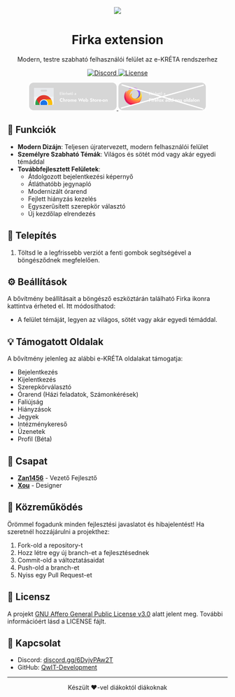 <p align="center">
  <img src="https://i.imgur.com/WugwlzI.png" width="150">
  <h1 align="center">Firka extension</h1>
</p>

<p align="center">
  Modern, testre szabható felhasználói felület az e-KRÉTA rendszerhez
</p>

<p align="center">
  <!--<a href="https://github.com/QwIT-Development/firka-extension/releases">
    <img src="https://img.shields.io/github/downloads-pre/QwIT-Development/firka-extension/latest/total?style=for-the-badge&logo=github&logoColor=EAF7CC&label=Let%C3%B6lt%C3%A9sek&labelColor=141905&color=A7DC22" alt="Downloads">
  </a>-->
  <a href="https://discord.gg/6DvjyPAw2T">
    <img src="https://img.shields.io/discord/1111649116020285532?style=for-the-badge&logo=discord&logoColor=EAF7CC&label=Discord&labelColor=0D1202&color=A7DC22" alt="Discord">
  </a>
  <a href="https://github.com/QwIT-Development/firka-extension/blob/main/LICENSE">
    <img src="https://img.shields.io/github/license/QwIT-Development/firka-extension?style=for-the-badge&logo=discord&logoColor=EAF7CC&label=Discord&labelColor=0D1202&color=A7DC22" alt="License">
  </a>
</p>

<p align="center">
  <a href="https://chromewebstore.google.com/detail/firxa/emafoaifbfppcccgfmpcoheonhjnpldj?hl=hu">
    <img src="https://github.com/QwIT-Development/firka-extension/blob/main/images/chrome.png?raw=true" alt="Elérhető a Chrome Web Store-on" width="200">
  </a>
  <a href="https://addons.mozilla.org/hu/firefox/addon/firxa/">
    <img src="https://github.com/QwIT-Development/firka-extension/blob/main/images/firefox.png?raw=true" alt="Elérhető a Firefox add-ons oldalon" width="200">
  </a>
</p>

## 📱 Funkciók

- **Modern Dizájn**: Teljesen újratervezett, modern felhasználói felület
- **Személyre Szabható Témák**: Világos és sötét mód vagy akár egyedi témáddal
- **Továbbfejlesztett Felületek**:
  - Átdolgozott bejelentkezési képernyő
  - Átláthatóbb jegynapló
  - Modernizált órarend
  - Fejlett hiányzás kezelés
  - Egyszerűsített szerepkör választó
  - Új kezdőlap elrendezés

## 🚀 Telepítés

1. Töltsd le a legfrissebb verziót a fenti gombok segítségével a böngésződnek megfelelően.

## ⚙️ Beállítások

A bővítmény beállításait a böngésző eszköztárán található Firka ikonra kattintva érheted el. Itt módosíthatod:

- A felület témáját, legyen az világos, sötét vagy akár egyedi témáddal.

## 💡 Támogatott Oldalak

A bővítmény jelenleg az alábbi e-KRÉTA oldalakat támogatja:

- Bejelentkezés
- Kijelentkezés
- Szerepkörválasztó
- Órarend (Házi feladatok, Számonkérések)
- Faliújság
- Hiányzások
- Jegyek
- Intézménykereső
- Üzenetek
- Profil (Béta)

## 👥 Csapat

- **[Zan1456](https://github.com/Zan1456)** - Vezető Fejlesztő
- **[Xou](https://yoursit.ee/xou)** - Designer

## 🤝 Közreműködés

Örömmel fogadunk minden fejlesztési javaslatot és hibajelentést! Ha szeretnél hozzájárulni a projekthez:

1. Fork-old a repository-t
2. Hozz létre egy új branch-et a fejlesztésednek
3. Commit-old a változtatásaidat
4. Push-old a branch-et
5. Nyiss egy Pull Request-et

## 📝 Licensz

A projekt [GNU Affero General Public License v3.0](LICENSE) alatt jelent meg. További információért lásd a LICENSE fájlt.

## 💬 Kapcsolat

- Discord: [discord.gg/6DvjyPAw2T](https://discord.gg/6DvjyPAw2T)
- GitHub: [QwIT-Development](https://github.com/QwIT-Development/)

---

<p align="center">
  Készült ❤️-vel diákoktól diákoknak
</p>
